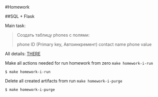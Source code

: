 #Homework

##SQL + Flask

Main task:
>Создать таблицу phones с полями:
> 
> phone ID (Primary key, Автоинкремент)
> contact name
> phone value

All details: [THERE](https://lms.ithillel.ua/groups/62de6dfc9aec6f42f8454737/homeworks/632e864fd488fb2e055c24f6)

Make all actions needed for run homework from zero `make homework-i-run`

```
$ make homework-i-run
```

Delete all created artifacts from run `make homework-i-purge`

```
$ make homework-i-purge
```



